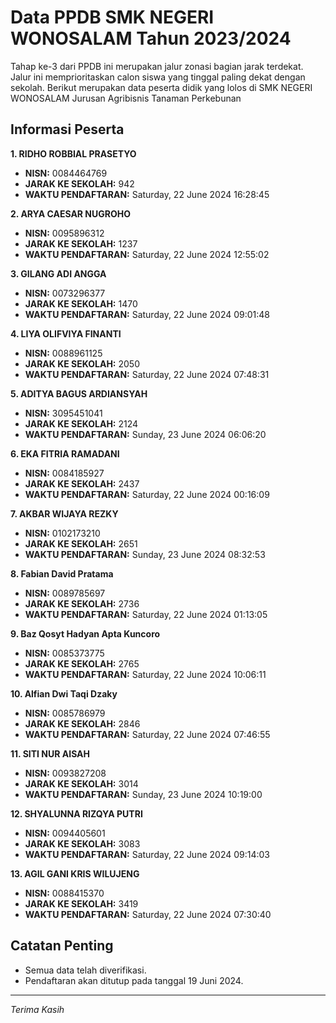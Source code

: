 # Data PPDB SMK NEGERI WONOSALAM Tahun 2023/2024
Tahap ke-3 dari PPDB ini merupakan jalur zonasi bagian jarak terdekat. Jalur ini memprioritaskan calon siswa yang tinggal paling dekat dengan sekolah.
Berikut merupakan data peserta didik yang lolos di SMK NEGERI WONOSALAM Jurusan Agribisnis Tanaman Perkebunan

## Informasi Peserta 
**1. RIDHO ROBBIAL PRASETYO**
- **NISN:** 0084464769
- **JARAK KE SEKOLAH:** 942
- **WAKTU PENDAFTARAN:** Saturday, 22 June 2024 16:28:45

**2. ARYA CAESAR NUGROHO**
- **NISN:** 0095896312
- **JARAK KE SEKOLAH:** 1237
- **WAKTU PENDAFTARAN:** Saturday, 22 June 2024 12:55:02

**3. GILANG ADI ANGGA**
- **NISN:** 0073296377
- **JARAK KE SEKOLAH:** 1470
- **WAKTU PENDAFTARAN:** Saturday, 22 June 2024 09:01:48

**4. LIYA OLIFVIYA FINANTI**
- **NISN:** 0088961125
- **JARAK KE SEKOLAH:** 2050
- **WAKTU PENDAFTARAN:** Saturday, 22 June 2024 07:48:31

**5. ADITYA BAGUS ARDIANSYAH**
- **NISN:** 3095451041
- **JARAK KE SEKOLAH:** 2124
- **WAKTU PENDAFTARAN:** Sunday, 23 June 2024 06:06:20

**6. EKA FITRIA RAMADANI**
- **NISN:** 0084185927
- **JARAK KE SEKOLAH:** 2437
- **WAKTU PENDAFTARAN:** Saturday, 22 June 2024 00:16:09

**7. AKBAR WIJAYA REZKY**
- **NISN:** 0102173210
- **JARAK KE SEKOLAH:** 2651
- **WAKTU PENDAFTARAN:** Sunday, 23 June 2024 08:32:53

**8. Fabian David Pratama**
- **NISN:** 0089785697
- **JARAK KE SEKOLAH:** 2736
- **WAKTU PENDAFTARAN:** Saturday, 22 June 2024 01:13:05

**9. Baz Qosyt Hadyan Apta Kuncoro**
- **NISN:** 0085373775
- **JARAK KE SEKOLAH:** 2765
- **WAKTU PENDAFTARAN:** Saturday, 22 June 2024 10:06:11

**10. Alfian Dwi Taqi Dzaky**
- **NISN:** 0085786979
- **JARAK KE SEKOLAH:** 2846
- **WAKTU PENDAFTARAN:** Saturday, 22 June 2024 07:46:55

**11. SITI NUR AISAH**
- **NISN:** 0093827208
- **JARAK KE SEKOLAH:** 3014
- **WAKTU PENDAFTARAN:** Sunday, 23 June 2024 10:19:00

**12. SHYALUNNA RIZQYA PUTRI**
- **NISN:** 0094405601
- **JARAK KE SEKOLAH:** 3083
- **WAKTU PENDAFTARAN:** Saturday, 22 June 2024 09:14:03

**13. AGIL GANI KRIS WILUJENG**
- **NISN:** 0088415370
- **JARAK KE SEKOLAH:** 3419
- **WAKTU PENDAFTARAN:** Saturday, 22 June 2024 07:30:40

## Catatan Penting

- Semua data telah diverifikasi.
- Pendaftaran akan ditutup pada tanggal 19 Juni 2024.
---
_Terima Kasih_